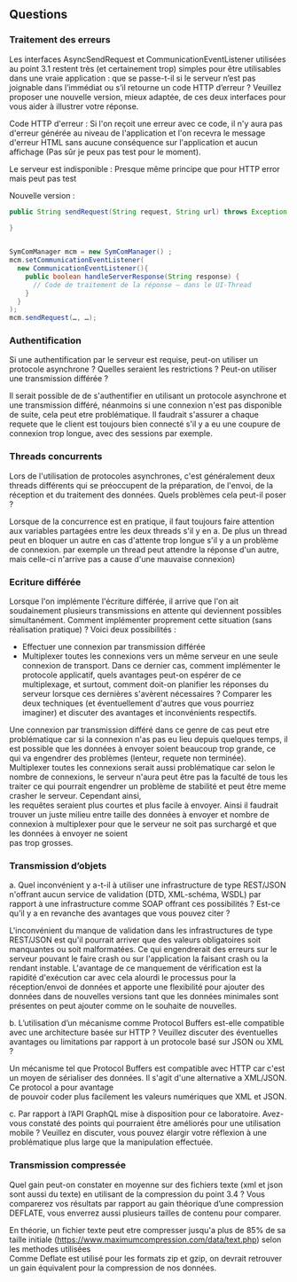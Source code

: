 ## Questions
### Traitement des erreurs
Les interfaces AsyncSendRequest et CommunicationEventListener utilisées au point 3.1 restent très
(et certainement trop) simples pour être utilisables dans une vraie application : que se passe-t-il si le serveur n’est pas joignable dans l’immédiat ou s’il retourne un code HTTP d’erreur ? Veuillez proposer une nouvelle version, mieux adaptée, de ces deux interfaces pour vous aider à illustrer votre réponse.

Code HTTP d'erreur :
  Si l'on reçoit une erreur avec ce code, il n'y aura pas d'erreur générée au niveau de l'application et l'on recevra le message d'erreur HTML sans aucune conséquence sur l'application et aucun affichage (Pas sûr je peux pas test pour le moment).

Le serveur est indisponible :
  Presque même principe que pour HTTP error mais peut pas test

Nouvelle version :
```java
public String sendRequest(String request, String url) throws Exception {
  
}


SymComManager mcm = new SymComManager() ;
mcm.setCommunicationEventListener(
  new CommunicationEventListener(){
    public boolean handleServerResponse(String response) {
      // Code de traitement de la réponse – dans le UI-Thread
    }
  }
);
mcm.sendRequest(…, …);
```

### Authentification
Si une authentification par le serveur est requise, peut-on utiliser un protocole asynchrone ? Quelles seraient les restrictions ? Peut-on utiliser une transmission différée ?

Il serait possible de de s'authentifier en utilisant un protocole asynchrone et une transmission différé, néanmoins si une connexion n'est pas disponible de suite, cela peut etre problématique.
Il faudrait s'assurer a chaque requete que le client est toujours bien connecté s'il y a eu une coupure de connexion trop longue, avec des sessions par exemple. 


### Threads concurrents
Lors de l'utilisation de protocoles asynchrones, c'est généralement deux threads différents qui se préoccupent de la préparation, de l'envoi, de la réception et du traitement des données. Quels problèmes cela peut-il poser ?

Lorsque de la concurrence est en pratique, il faut toujours faire attention aux variables partagées entre les deux threads s'il y en a. De plus un thread peut en bloquer un autre en cas d'attente trop longue s'il y a un problème de connexion. 
par exemple un thread peut attendre la réponse d'un autre, mais celle-ci n'arrive pas a cause d'une mauvaise connexion)    

### Ecriture différée
Lorsque l'on implémente l'écriture différée, il arrive que l'on ait soudainement plusieurs transmissions en attente qui deviennent possibles simultanément. Comment implémenter proprement cette situation (sans réalisation pratique) ? Voici deux possibilités :
* Effectuer une connexion par transmission différée
* Multiplexer toutes les connexions vers un même serveur en une seule connexion de transport.
Dans ce dernier cas, comment implémenter le protocole applicatif, quels avantages peut-on espérer de ce multiplexage, et surtout, comment doit-on planifier les réponses du serveur lorsque ces dernières s'avèrent nécessaires ?
Comparer les deux techniques (et éventuellement d'autres que vous pourriez imaginer) et discuter des avantages et inconvénients respectifs.

Une connexion par transmission différé dans ce genre de cas peut etre problématique car si la connexion n'as pas eu lieu depuis quelques temps, il est possible que les données à 
envoyer soient beaucoup trop grande, ce qui va engendrer des problèmes (lenteur, requete non terminée). Multiplexer toutes les connexions serait aussi problématique car selon le nombre
de connexions, le serveur n'aura peut être pas la faculté de tous les traiter ce qui pourrait engendrer un problème de stabilité et peut être meme crasher le serveur. Cependant ainsi,  
les requêtes seraient plus courtes et plus facile à envoyer. 
Ainsi il faudrait trouver un juste milieu entre taille des données à envoyer et nombre de connexion à multiplexer pour que le serveur ne soit pas surchargé et que les données à envoyer ne soient  
pas trop grosses.

### Transmission d’objets
a. Quel inconvénient y a-t-il à utiliser une infrastructure de type REST/JSON n'offrant aucun service de validation (DTD, XML-schéma, WSDL) par rapport à une infrastructure comme SOAP offrant ces possibilités ? Est-ce qu’il y a en revanche des avantages que vous pouvez citer ?

  L'inconvénient du manque de validation dans les infrastructures de type REST/JSON est qu'il pourrait arriver que des valeurs obligatoires soit manquantes ou soit malformatées. Ce qui engendrerait des erreurs sur le serveur pouvant le faire crash ou sur l'application la faisant crash ou la rendant instable. L'avantage de ce manquement de vérification est la rapidité d'exécution car avec cela alourdi le processus pour la réception/envoi de données et apporte une flexibilité pour ajouter des données dans de nouvelles versions tant que les données minimales sont présentes on peut ajouter comme on le souhaite de nouvelles.

b. L’utilisation d’un mécanisme comme Protocol Buffers est-elle compatible avec une architecture basée sur HTTP ? Veuillez discuter des éventuelles avantages ou limitations par rapport à un protocole basé sur JSON ou XML ?

Un mécanisme tel que Protocol Buffers est compatible avec HTTP car c'est un moyen de sérialiser des données. Il s'agit d'une alternative a XML/JSON. Ce protocol a pour avantage  
de pouvoir coder plus facilement les valeurs numériques que XML et JSON.  

c. Par rapport à l’API GraphQL mise à disposition pour ce laboratoire. Avez-vous constaté des points qui pourraient être améliorés pour une utilisation mobile ? Veuillez en discuter, vous pouvez élargir votre réflexion à une problématique plus large que la manipulation effectuée.


### Transmission compressée
Quel gain peut-on constater en moyenne sur des fichiers texte (xml et json sont aussi du texte) en utilisant de la compression du point 3.4 ? Vous comparerez vos résultats par rapport au gain théorique
d’une compression DEFLATE, vous enverrez aussi plusieurs tailles de contenu pour comparer.

En théorie, un fichier texte peut etre compresser jusqu'a plus de 85% de sa taille initiale (https://www.maximumcompression.com/data/text.php) selon les methodes utilisées  
Comme Deflate est utilisé pour les formats zip et gzip, on devrait retrouver un gain équivalent pour la compression de nos données.


